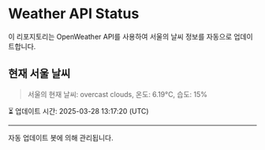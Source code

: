 
# Weather API Status

이 리포지토리는 OpenWeather API를 사용하여 서울의 날씨 정보를 자동으로 업데이트합니다.

## 현재 서울 날씨
> 서울의 현재 날씨: overcast clouds, 온도: 6.19°C, 습도: 15%

⏳ 업데이트 시간: 2025-03-28 13:17:20 (UTC)

---
자동 업데이트 봇에 의해 관리됩니다.
